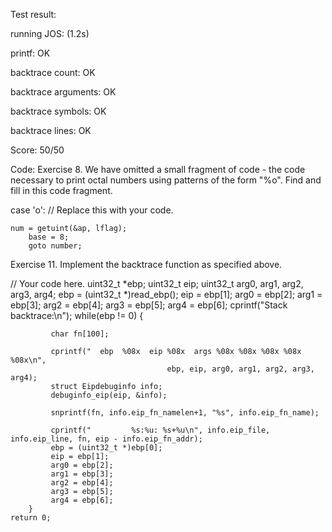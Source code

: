 Test result:

running JOS: (1.2s) 

  printf: OK 
  
  backtrace count: OK 
  
  backtrace arguments: OK 
  
  backtrace symbols: OK 
  
  backtrace lines: OK 
  
Score: 50/50

Code:
Exercise 8. We have omitted a small fragment of code - the code necessary to print octal numbers using patterns of the form "%o". Find and fill in this code fragment.

case 'o':
	// Replace this with your code.
			
	num = getuint(&ap, lflag);
        base = 8;
        goto number;
                        

Exercise 11. Implement the backtrace function as specified above. 

// Your code here.
        uint32_t *ebp;
        uint32_t eip;
        uint32_t arg0, arg1, arg2, arg3, arg4;
        ebp = (uint32_t *)read_ebp();
        eip = ebp[1];
        arg0 = ebp[2];
        arg1 = ebp[3];
        arg2 = ebp[4];
        arg3 = ebp[5];
        arg4 = ebp[6];
        cprintf("Stack backtrace:\n");
        while(ebp != 0) {
             
             char fn[100];
              
             cprintf("  ebp  %08x  eip %08x  args %08x %08x %08x %08x %08x\n", 
                                       ebp, eip, arg0, arg1, arg2, arg3, arg4);
             struct Eipdebuginfo info;
             debuginfo_eip(eip, &info);
            
             snprintf(fn, info.eip_fn_namelen+1, "%s", info.eip_fn_name);
            
             cprintf("         %s:%u: %s+%u\n", info.eip_file, info.eip_line, fn, eip - info.eip_fn_addr);
             ebp = (uint32_t *)ebp[0];
             eip = ebp[1];
             arg0 = ebp[2];
             arg1 = ebp[3];
             arg2 = ebp[4];
             arg3 = ebp[5];
             arg4 = ebp[6];
        }
	return 0;

